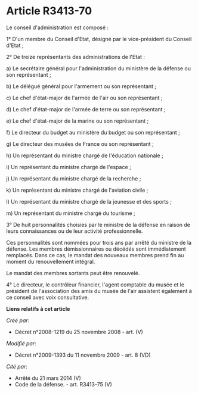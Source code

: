 # Article R3413-70

Le conseil d'administration est composé :

1° D'un membre du Conseil d'Etat, désigné par le vice-président du Conseil d'Etat ;

2° De treize représentants des administrations de l'Etat :

a) Le secrétaire général pour l'administration du ministère de la défense ou son représentant ;

b) Le délégué général pour l'armement ou son représentant ;

c) Le chef d'état-major de l'armée de l'air ou son représentant ;

d) Le chef d'état-major de l'armée de terre ou son représentant ;

e) Le chef d'état-major de la marine ou son représentant ;

f) Le directeur du budget au ministère du budget ou son représentant ;

g) Le directeur des musées de France ou son représentant ;

h) Un représentant du ministre chargé de l'éducation nationale ;

i) Un représentant du ministre chargé de l'espace ;

j) Un représentant du ministre chargé de la recherche ;

k) Un représentant du ministre chargé de l'aviation civile ;

l) Un représentant du ministre chargé de la jeunesse et des sports ;

m) Un représentant du ministre chargé du tourisme ;

3° De huit personnalités choisies par le ministre de la défense en raison de leurs connaissances ou de leur activité
professionnelle.

Ces personnalités sont nommées pour trois ans par arrêté du ministre de la défense. Les membres démissionnaires ou décédés
sont immédiatement remplacés. Dans ce cas, le mandat des nouveaux membres prend fin au moment du renouvellement intégral.

Le mandat des membres sortants peut être renouvelé.

4° Le directeur, le contrôleur financier, l'agent comptable du musée et le président de l'association des amis du musée de
l'air assistent également à ce conseil avec voix consultative.

**Liens relatifs à cet article**

_Créé par_:

  - Décret n°2008-1219 du 25 novembre 2008 - art. (V)

_Modifié par_:

  - Décret n°2009-1393 du 11 novembre 2009 - art. 8 (VD)

_Cité par_:

  - Arrêté du 21 mars 2014 (V)
  - Code de la défense. - art. R3413-75 (V)
